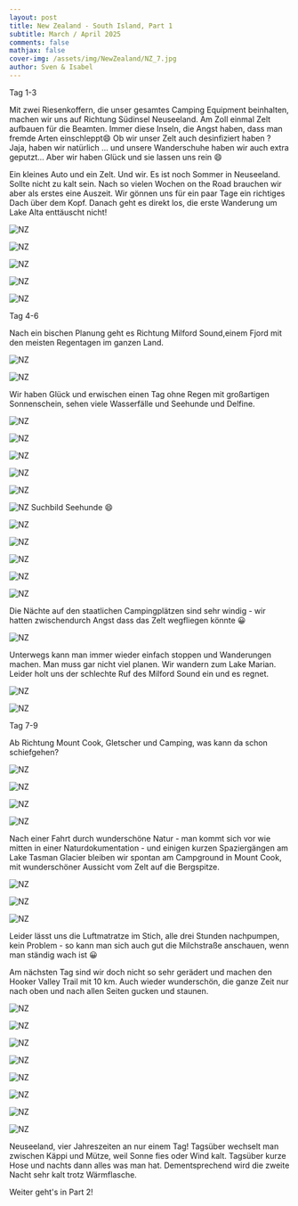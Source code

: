 ```yaml
---
layout: post
title: New Zealand - South Island, Part 1
subtitle: March / April 2025
comments: false
mathjax: false
cover-img: /assets/img/NewZealand/NZ_7.jpg
author: Sven & Isabel
---
```


Tag 1-3

Mit zwei Riesenkoffern, die unser gesamtes Camping Equipment beinhalten, machen wir uns auf Richtung Südinsel Neuseeland. Am Zoll einmal Zelt aufbauen für die Beamten. Immer diese Inseln, die Angst haben, dass man fremde Arten einschleppt😄 Ob wir unser Zelt auch desinfiziert haben ? Jaja, haben wir natürlich … und unsere Wanderschuhe haben wir auch extra geputzt…
Aber wir haben Glück und sie lassen uns rein 😄

Ein kleines Auto und ein Zelt. Und wir. Es ist noch Sommer in Neuseeland. Sollte nicht zu kalt sein.
Nach so vielen Wochen on the Road
brauchen wir aber als erstes eine Auszeit. Wir gönnen uns für ein paar Tage ein richtiges Dach über dem Kopf. Danach geht es direkt los, die erste Wanderung um Lake Alta enttäuscht nicht!

![NZ](/assets/img/NewZealand/NZ_1.jpg)

![NZ](/assets/img/NewZealand/NZ_2.jpg)

![NZ](/assets/img/NewZealand/NZ_3.jpg)

![NZ](/assets/img/NewZealand/NZ_4.jpg)

![NZ](/assets/img/NewZealand/NZ_6.jpg)

Tag 4-6

Nach ein bischen Planung geht es Richtung Milford Sound,einem Fjord mit den meisten Regentagen im ganzen Land.

![NZ](/assets/img/NewZealand/NZ_19.jpg)

![NZ](/assets/img/NewZealand/NZ_29.jpg)

Wir haben Glück und erwischen einen Tag ohne Regen mit großartigen Sonnenschein, sehen viele Wasserfälle und Seehunde und Delfine.

![NZ](/assets/img/NewZealand/NZ_8.jpg)

![NZ](/assets/img/NewZealand/NZ_9.jpg)

![NZ](/assets/img/NewZealand/NZ_10.jpg)

![NZ](/assets/img/NewZealand/NZ_11.jpg)

![NZ](/assets/img/NewZealand/NZ_12.jpg)

![NZ](/assets/img/NewZealand/NZ_13.jpg)
Suchbild Seehunde 😄

![NZ](/assets/img/NewZealand/NZ_14.jpg)

![NZ](/assets/img/NewZealand/NZ_15.jpg)

![NZ](/assets/img/NewZealand/NZ_16.jpg)

![NZ](/assets/img/NewZealand/NZ_17.jpg)

![NZ](/assets/img/NewZealand/NZ_18.jpg)

Die Nächte auf den staatlichen Campingplätzen sind sehr windig - 
wir hatten zwischendurch Angst dass das Zelt wegfliegen könnte 😀

![NZ](/assets/img/NewZealand/NZ_5.jpg)

Unterwegs kann man immer wieder einfach stoppen und Wanderungen machen. Man muss gar nicht viel planen.
Wir wandern zum Lake Marian. Leider holt uns der schlechte Ruf des Milford Sound ein und es regnet.

![NZ](/assets/img/NewZealand/NZ_21.jpg)

![NZ](/assets/img/NewZealand/NZ_20.JPG)

Tag 7-9

Ab Richtung Mount Cook, Gletscher und Camping, was kann da schon schiefgehen?

![NZ](/assets/img/NewZealand/NZ_25.jpg)

![NZ](/assets/img/NewZealand/NZ_22.jpg)

![NZ](/assets/img/NewZealand/NZ_23.jpg)

![NZ](/assets/img/NewZealand/NZ_24.jpg)

Nach einer Fahrt durch wunderschöne Natur - man kommt sich vor wie mitten in einer Naturdokumentation - 
und einigen kurzen Spaziergängen am Lake Tasman Glacier bleiben wir spontan am Campground in Mount Cook, 
mit wunderschöner Aussicht vom Zelt auf die Bergspitze.

![NZ](/assets/img/NewZealand/NZ_26.jpg)

![NZ](/assets/img/NewZealand/NZ_27.jpg)

![NZ](/assets/img/NewZealand/NZ_30.jpg)

Leider lässt uns die Luftmatratze im Stich, alle drei Stunden nachpumpen, 
kein Problem - so kann man sich auch gut die Milchstraße anschauen, wenn man ständig wach ist 😀

Am nächsten Tag sind wir doch nicht so sehr gerädert und machen den Hooker Valley Trail mit 10 km. 
Auch wieder wunderschön, die ganze Zeit nur nach oben und nach allen Seiten gucken und staunen.

![NZ](/assets/img/NewZealand/NZ_31.jpg)

![NZ](/assets/img/NewZealand/NZ_32.jpg)

![NZ](/assets/img/NewZealand/NZ_33.jpg)

![NZ](/assets/img/NewZealand/NZ_34.jpg)

![NZ](/assets/img/NewZealand/NZ_35.jpg)

![NZ](/assets/img/NewZealand/NZ_36.jpg)

![NZ](/assets/img/NewZealand/NZ_37.jpg)

![NZ](/assets/img/NewZealand/NZ_38.jpg)

Neuseeland, vier Jahreszeiten an nur einem Tag! 
Tagsüber wechselt man zwischen Käppi und Mütze, weil Sonne fies oder Wind kalt. 
Tagsüber kurze Hose und nachts dann alles was man hat. 
Dementsprechend wird die zweite Nacht sehr kalt trotz Wärmflasche.

Weiter geht's in Part 2!

